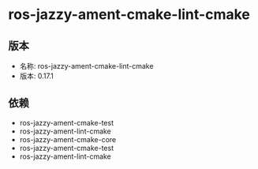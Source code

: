 # ros-jazzy-ament-cmake-lint-cmake

## 版本

- 名称: ros-jazzy-ament-cmake-lint-cmake
- 版本: 0.17.1

## 依赖

- ros-jazzy-ament-cmake-test
- ros-jazzy-ament-lint-cmake
- ros-jazzy-ament-cmake-core
- ros-jazzy-ament-cmake-test
- ros-jazzy-ament-lint-cmake
